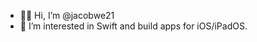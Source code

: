 - 👋🏻 Hi, I’m @jacobwe21
- 👀 I’m interested in Swift and build apps for iOS/iPadOS. 

<!---
jacobwe21/jacobwe21 is a ✨ special ✨ repository because its `README.md` (this file) appears on your GitHub profile.
You can click the Preview link to take a look at your changes.
--->
